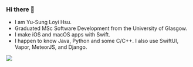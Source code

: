 ### Hi there 👋

* I am Yu-Sung Loyi Hsu.
* Graduated MSc Software Development from the University of Glasgow.
* I make iOS and macOS apps with Swift.
* I happen to know Java, Python and some C/C++. I also use SwiftUI, Vapor, MeteorJS, and Django.

![](https://github-readme-stats.vercel.app/api/top-langs/?username=loyihsu&layout=compact)
